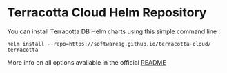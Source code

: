 Terracotta Cloud Helm Repository
===============================

You can install Terracotta DB Helm charts using this simple command line : 

    helm install --repo=https://softwareag.github.io/terracotta-cloud/ terracotta

More info on all options available in the official [README](https://github.com/SoftwareAG/terracotta-cloud/blob/master/kubernetes/helm/terracotta/README.md)
